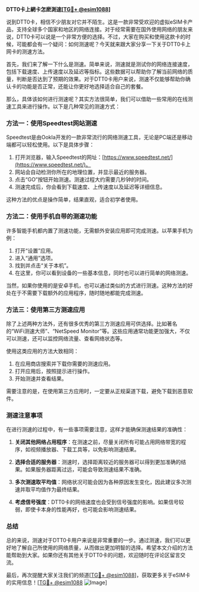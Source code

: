 **DTT0卡上網卡怎麽測速[[TG💪+ @esim1088](https://t.me/s/esim1088)]**

说到DTT0卡，相信不少朋友对它并不陌生。这是一款非常受欢迎的虚拟eSIM卡产品，支持全球多个国家和地区的网络连接。对于经常需要在国外使用网络的朋友来说，DTT0卡可以说是一个非常方便的选择。不过，大家在购买和使用这款卡的时候，可能都会有一个疑问：如何测速呢？今天就来跟大家分享一下关于DTT0卡上网卡的测速方法。

首先，我们来了解一下什么是测速。简单来说，测速就是测试你的网络连接速度，包括下载速度、上传速度以及延迟等指标。这些数据可以帮助你了解当前网络的质量，判断是否达到了预期的效果。对于DTT0卡用户来说，测速不仅能够帮助你确认卡的功能是否正常，还能让你更好地选择适合自己的套餐。

那么，具体该如何进行测速呢？其实方法很简单，我们可以借助一些常用的在线测速工具来进行操作。以下是几种常见的测速方式：

### 方法一：使用Speedtest网站测速

Speedtest是由Ookla开发的一款非常流行的网络测速工具，无论是PC端还是移动端都可以轻松使用。以下是具体步骤：

1. 打开浏览器，输入Speedtest的网址：[https://www.speedtest.net/](https://www.speedtest.net/)。
2. 网站会自动检测你所在的地理位置，并显示最近的服务器。
3. 点击“GO”按钮开始测速。测速过程大约需要几秒钟的时间。
4. 测速完成后，你会看到下载速度、上传速度以及延迟等详细信息。

这种方法的优点是操作简单，结果直观，适合初学者使用。

### 方法二：使用手机自带的测速功能

许多智能手机都内置了测速功能，无需额外安装应用即可完成测速。以苹果手机为例：

1. 打开“设置”应用。
2. 进入“通用”选项。
3. 找到并点击“关于本机”。
4. 在这里，你可以看到设备的一些基本信息，同时也可以进行简单的网络测速。

当然，如果你使用的是安卓手机，也可以通过类似的方式进行测速。这种方法的好处在于不需要下载额外的应用程序，随时随地都能完成测速。

### 方法三：使用第三方测速应用

除了上述两种方法外，还有很多优秀的第三方测速应用可供选择。比如著名的“WiFi测速大师”、“NetSpeed Monitor”等。这些应用通常功能更加强大，不仅可以测速，还可以监控网络流量、查看网络状态等。

使用这类应用的方法大致相同：

1. 在应用商店搜索并下载你需要的测速应用。
2. 打开应用后，按照提示进行操作。
3. 开始测速并查看结果。

需要注意的是，在使用第三方应用时，一定要从正规渠道下载，避免下载到恶意软件。

### 测速注意事项

在进行测速的过程中，有一些事项需要注意，这样才能确保测速结果的准确性：

1. **关闭其他网络占用程序**：在测速之前，尽量关闭所有可能占用网络带宽的程序，如视频播放器、下载工具等，以免影响测速结果。
   
2. **选择合适的服务器**：测速时，选择距离较近的服务器可以得到更加准确的结果。如果服务器距离过远，可能会导致测速结果不准确。

3. **多次测速取平均值**：网络状况可能会因为各种原因发生变化，因此建议多次测速并取平均值作为最终结果。

4. **考虑信号强度**：DTT0卡的网络速度也会受到信号强度的影响。如果信号较弱，即使卡本身的性能再好，也可能会影响测速结果。

### 总结

总的来说，测速对于DTT0卡用户来说是非常重要的一步。通过测速，我们可以更好地了解自己所使用的网络质量，从而做出更加明智的选择。希望本文介绍的方法能帮助到大家。如果你还有其他关于DTT0卡的问题，欢迎随时在评论区留言交流。

最后，再次提醒大家关注我们的频道[[TG💪+ @esim1088](https://t.me/s/esim1088)]，获取更多关于eSIM卡的实用信息！[[TG💪+ @esim1088](https://t.me/s/esim1088) ![Image](https://i.postimg.cc/4NQfJmqS/Snipaste-2025-05-13-00-14-12.png)]